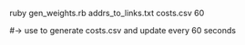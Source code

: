 ruby gen_weights.rb addrs_to_links.txt costs.csv 60

#-> use to generate costs.csv and update every 60 seconds
